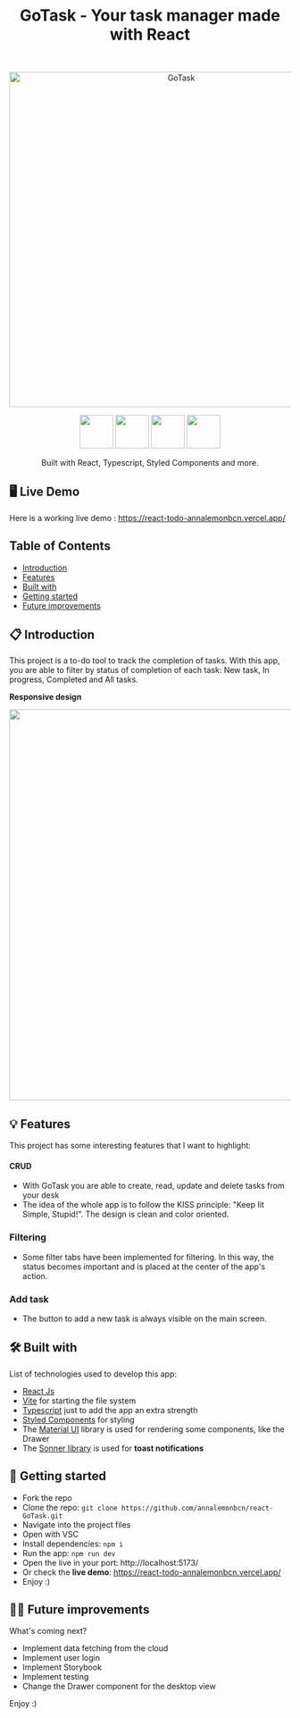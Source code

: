 <h1 align="center">GoTask - Your task manager made with React</h1> <br>
<p align="center">
  <img alt="GoTask" title="GoTask screenshot" src="https://firebasestorage.googleapis.com/v0/b/lemoninfilm.appspot.com/o/GoTask%20mock.jpg?alt=media&token=632c3a75-3855-4d70-9d0b-dc085adc3ed9" width="600">
</p>

<div align="center">
  <img src="https://www.svgrepo.com/show/327388/logo-react.svg" width="60" height="60">
  <img src="https://www.svgrepo.com/show/374146/typescript-official.svg" width="60" height="60">
  <img src="https://www.svgrepo.com/show/306811/styled-components.svg" width="60" height="60">
  <img src="https://www.svgrepo.com/show/330898/material-ui.svg" width="60" height="60">
</div>
<p align="center"> Built with React, Typescript, Styled Components and more.</p>

## 🖥️ Live Demo

Here is a working live demo : https://react-todo-annalemonbcn.vercel.app/

## Table of Contents

- [Introduction](#introduction)
- [Features](#features)
- [Built with](#built-with)
- [Getting started](#getting-started)
- [Future improvements](#future-improvements)

<!-- END doctoc generated TOC please keep comment here to allow auto update -->

<a name="introduction"></a>

## 📋 Introduction

This project is a to-do tool to track the completion of tasks. With this app, you are able to filter by status of completion of each task: New task, In progress, Completed and All tasks.

**Responsive design**

<p align="center">
  <img src = "https://firebasestorage.googleapis.com/v0/b/lemoninfilm.appspot.com/o/GoTask%20mock_02.jpg?alt=media&token=9894d232-0e76-4fbd-a7ff-f1c538e879e2" width=700>
</p>

<a name="features"></a>

## 💡 Features

This project has some interesting features that I want to highlight:

#### CRUD

- With GoTask you are able to create, read, update and delete tasks from your desk
- The idea of the whole app is to follow the KISS principle: "Keep Iit Simple, Stupid!". The design is clean and color oriented.


### Filtering

- Some filter tabs have been implemented for filtering. In this way, the status becomes important and is placed at the center of the app's action.

### Add task
- The button to add a new task is always visible on the main screen.

<a name="built-with"></a>

## 🛠️ Built with

List of technologies used to develop this app:

- <a href="https://react.dev/">React Js</a>
- <a href="https://vitejs.dev/">Vite</a> for starting the file system
- <a href="https://www.typescriptlang.org/">Typescript</a> just to add the app an extra strength 
- <a href="https://styled-components.com/">Styled Components</a> for styling
- The <a href="https://mui.com/">Material  UI</a> library is used for rendering some components, like the Drawer
- The <a href="https://sonner.emilkowal.ski/">Sonner library</a> is used for **toast notifications**


<a name="getting-started"></a>

## 🔨 Getting started

- Fork the repo
- Clone the repo: `git clone https://github.com/annalemonbcn/react-GoTask.git`
- Navigate into the project files
- Open with VSC
- Install dependencies: `npm i`
- Run the app: `npm run dev`
- Open the live in your port: http://localhost:5173/
- Or check the **live demo**: https://react-todo-annalemonbcn.vercel.app/
- Enjoy :)

<a name="final-conclusions"></a>

## 🙏🏻 Future improvements

What's coming next?
- Implement data fetching from the cloud
- Implement user login
- Implement Storybook
- Implement testing
- Change the Drawer component for the desktop view

Enjoy :)